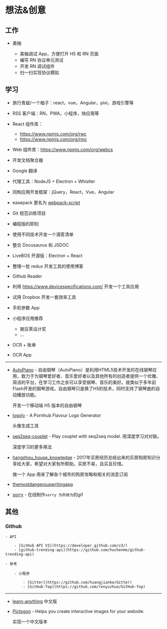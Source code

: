 # 想法&创意

## 工作

- 美柚

    - 美柚调试 App，方便打开 H5 和 RN 页面
    - 编写 RN 协议单元测试
    - 开发 RN 调试组件
    - 扫一扫实现协议模拟

## 学习

- 旅行青蛙/一个柚子：react，vue，Angular，pixi，游戏引擎等
- RSS 客户端：RN，PWA，小程序，快应用等
- React 组件库：

    - https://www.npmjs.com/org/rwc
    - https://www.npmjs.com/org/rmc

- Web 组件库：https://www.npmjs.com/org/webcs
- 开发文档聚合器
- Google 翻译
- 代理工具：NodeJS + Electron + Whistler
- 同构应用开发框架：jQuery，React，Vue，Angular
- easepack 更名为 [webpack-script](https://www.npmjs.com/org/webpack-script)
- Git 规范训练项目
- 编程版的即刻
- 使用不同技术开发一个滴答清单
- 整合 Docusaurus 和 JSDOC
- LiveBOS 开源版：Electron + React
- 整理一批 redux 开发工具的使用博客
- Github Reader
- 利用 https://www.devicespecifications.com/ 开发一个工具应用
- 试用 Dropbox 开发一套效率工具
- 手机参数 App
- 小程序应用推荐

    - 豌豆荚设计奖
    - ...

- OCR + 账单
- OCR App


---

- [AutoPiano](https://github.com/WarpPrism/AutoPiano) - 自由钢琴（AutoPiano）是利用HTML5技术开发的在线钢琴应用，致力于为钢琴爱好者、音乐爱好者以及其他所有的创造者提供一个优雅、简洁的平台，在学习工作之余可以享受钢琴、音乐的美好。就类似于多年前Flash开发的钢琴游戏，自由钢琴只是换了H5的技术，同时支持了钢琴曲的自动播放功能。

    开发一个移动端 H5 版本的自由钢琴

- [logoly](https://www.logoly.pro/) - A Pornhub Flavour Logo Generator

    头像生成工具

- [seq2seq-couplet](https://github.com/wb14123/seq2seq-couplet) - Play couplet with seq2seq model. 用深度学习对对联。

    深度学习的更多用法

- [hangzhou_house_knowledge](https://github.com/houshanren/hangzhou_house_knowledge) - 2017年买房经历总结出来的买房购房知识分享给大家，希望对大家有所帮助。买房不易，且买且珍惜。

    做一个 App 用来了解各个城市的购房攻略和相关的消息订阅

- [themostdangerouswritingapp](https://github.com/maebert/themostdangerouswritingapp)
- [sorry](https://github.com/xtyxtyx/sorry) - 在线制作`sorry 为所欲为`的gif 

## 其他

### Github

    - API

        - [GitHub API V3](https://developer.github.com/v3/)
        - [github-trending-api](https://github.com/huchenme/github-trending-api)

    - 参考

        - 小程序

            - [Gitter](https://github.com/huangjianke/Gitter)
            - [GitHub-Top](https://github.com/renyuzhuo/GitHub-Top)

---

- [learn-anything](https://github.com/learn-anything/learn-anything) 中文版
- [Pictogon](https://pictogon.com/?ref=usniemvuilaptrinh) - Helps you create interactive images for your website.

    实现一个中文版本
